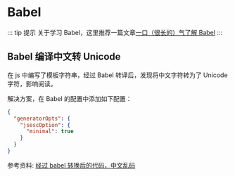 # Babel

::: tip 提示
关于学习 Babel，这里推荐一篇文章[一口（很长的）气了解 Babel](https://zhuanlan.zhihu.com/p/43249121)
:::

## Babel 编译中文转 Unicode

在 js 中编写了模板字符串，经过 Babel 转译后，发现将中文字符转为了 Unicode 字符，影响阅读。

解决方案，在 Babel 的配置中添加如下配置：

```json
{
  "generatorOpts": {
    "jsescOption": {
      "minimal": true
    }
  }
}
```

参考资料: [经过 babel 转换后的代码，中文乱码](https://github.com/yunxifd/babel-intl/issues/1)
